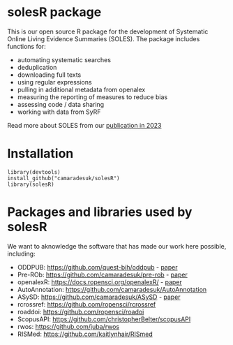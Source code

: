 # solesR package

This is our open source R package for the development of Systematic Online Living Evidence Summaries (SOLES). The package includes functions for:
- automating systematic searches
- deduplication
- downloading full texts
- using regular expressions
- pulling in additional metadata from openalex
- measuring the reporting of measures to reduce bias
- assessing code / data sharing
- working with data from SyRF

Read more about SOLES from our [publication in 2023](https://www.ncbi.nlm.nih.gov/pmc/articles/PMC10220429/) 

# Installation

```{r}
library(devtools)
install_github("camaradesuk/solesR")
library(solesR)
```

# Packages and libraries used by solesR
We want to aknowledge the software that has made our work here possible, including: 
- ODDPUB: https://github.com/quest-bih/oddpub - [paper](https://datascience.codata.org/articles/10.5334/dsj-2020-042)
- Pre-ROb: https://github.com/camaradesuk/pre-rob - [paper](https://www.ncbi.nlm.nih.gov/pmc/articles/PMC9298308/)
- openalexR: https://docs.ropensci.org/openalexR/ - [paper](https://journal.r-project.org/articles/RJ-2023-089/)
- AutoAnnotation: https://github.com/camaradesuk/AutoAnnotation 
- ASySD: https://github.com/camaradesuk/ASySD - [paper](https://bmcbiol.biomedcentral.com/articles/10.1186/s12915-023-01686-z)
- rcrossref: https://github.com/ropensci/rcrossref
- roaddoi: https://github.com/ropensci/roadoi
- ScopusAPI: https://github.com/christopherBelter/scopusAPI
- rwos: https://github.com/juba/rwos
- RISMed: https://github.com/kaitlynhair/RISmed
